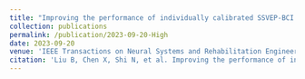 ```yaml
---
title: "Improving the performance of individually calibrated SSVEP-BCI by task-discriminant component analysis"
collection: publications
permalink: /publication/2023-09-20-High
date: 2023-09-20
venue: 'IEEE Transactions on Neural Systems and Rehabilitation Engineering'
citation: 'Liu B, Chen X, Shi N, et al. Improving the performance of individually calibrated SSVEP-BCI by task-discriminant component analysis[J]. IEEE Transactions on Neural Systems and Rehabilitation Engineering, 2021, 29: 1998-2007.'
---
```

